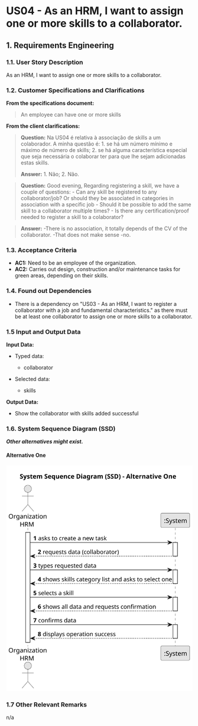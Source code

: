 # US04 - As an HRM, I want to assign one or more skills to a collaborator.

## 1. Requirements Engineering

### 1.1. User Story Description

As an HRM, I want to assign one or more skills to a collaborator.

### 1.2. Customer Specifications and Clarifications 

**From the specifications document:**

>	An employee can have one or more skills 

**From the client clarifications:**

> **Question:** Na US04 é relativa à associação de skills a um colaborador. A minha questão é: 1. se há um número mínimo e máximo de número de skills; 2. se há alguma característica especial que seja necessária o colaborar ter para que lhe sejam adicionadas estas skills.
>
> **Answer:** 1. Não; 2. Não.
   

> **Question:** Good evening, Regarding registering a skill, we have a couple of questions: - Can any skill be registered to any collaborator/job? Or should they be associated in categories in association with a specific job - Should it be possible to add the same skill to a collaborator multiple times? - Is there any certification/proof needed to register a skill to a colaborator?

> **Answer:**
-There is no association, it totally depends of the CV of the collaborator.
-That does not make sense
-no.


### 1.3. Acceptance Criteria

* **AC1:** Need to be an employee of the organization.  
* **AC2:** Carries out design, construction and/or maintenance tasks for green areas, depending on their skills.

### 1.4. Found out Dependencies

* There is a dependency on "US03 - As an HRM, I want to register a collaborator with a job and fundamental
  characteristics." as there must be at least one collaborator to assign one or more skills to a collaborator.

### 1.5 Input and Output Data

**Input Data:**

* Typed data:
    * collaborator
  
* Selected data:
    * skills 

**Output Data:**

* Show the collaborator with skills added successful

### 1.6. System Sequence Diagram (SSD)

**_Other alternatives might exist._**

#### Alternative One

![System Sequence Diagram - Alternative One](svg/us04-system-sequence-diagram.svg)

### 1.7 Other Relevant Remarks

n/a
